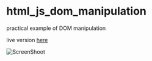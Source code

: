 # html_js_dom_manipulation
practical example of DOM manipulation

live version [here](https://fernandochata.github.io/test_html5_js_dom_manipulation/)

![ScreenShoot](https://i.imgur.com/mFFUE2Z.png)
